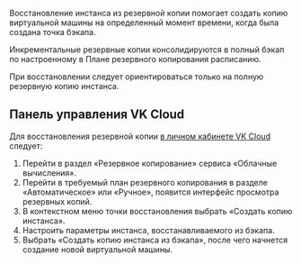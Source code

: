 Восстановление инстанса из резервной копии помогает создать копию виртуальной машины на определенный момент времени, когда была создана точка бэкапа.

<info>

Инкрементальные резервные копии консолидируются в полный бэкап по настроенному в Плане резервного копирования расписанию.

</info>

При восстановлении следует ориентироваться только на полную резервную копию инстанса.

## Панель управления VK Cloud

Для восстановления резервной копии [в личном кабинете VK Cloud](https://mcs.mail.ru/app/services/infra/servers/) следует:

1. Перейти в раздел «Резервное копирование» сервиса «Облачные вычисления».
2. Перейти в требуемый план резервного копирования в разделе «Автоматическое» или «Ручное», появится интерфейс просмотра резервных копий.
3. В контекстном меню точки восстановления выбрать «Создать копию инстанса».
4. Настроить параметры инстанса, восстанавливаемого из бэкапа.
5. Выбрать «Создать копию инстанса из бэкапа», после чего начнется создание новой виртуальной машины.

